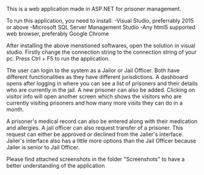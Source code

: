This is a web application made in ASP.NET for prisoner management.

To run this application, you need to install: -Visual Studio, preferrably 2015 or above -Microsoft SQL Server Management Studio -Any html5 supported web browser, preferably Google Chrome

After installing the above menstioned softwares, open the solution in visual studio. Firstly change the connection string to the connection string of your pc. Press Ctrl + F5 to run the application.

The user can login to the system as a Jailor or Jail Officer. Both have different functionalities as they have different jurisdictions. A dashboard opens after logging in where you can see a list of prisoners and their details who are currently in the jail. A new prisoner can also be added. Clicking on visitor info will open another screen which shows the visitors who are currently visiting prisoners and how many more visits they can do in a month.

A prisoner's medical record can also be entered along with their medication and allergies. A jail officer can also request transfer of a prisoner. This request can either be approved or declined from the Jailer's interface. Jailer's interface also has a little more options than the Jail Officer because Jailer is senior to Jail Officer.

Please find attached screenshots in the folder "Screenshots" to have a better understanding of the application
